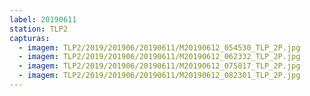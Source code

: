 ```yaml
---
label: 20190611
station: TLP2
capturas:
  - imagem: TLP2/2019/201906/20190611/M20190612_054530_TLP_2P.jpg
  - imagem: TLP2/2019/201906/20190611/M20190612_062332_TLP_2P.jpg
  - imagem: TLP2/2019/201906/20190611/M20190612_075817_TLP_2P.jpg
  - imagem: TLP2/2019/201906/20190611/M20190612_082301_TLP_2P.jpg
---
```

